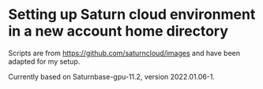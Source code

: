 # Setting up Saturn cloud environment in a new account home directory

Scripts are from https://github.com/saturncloud/images and have been adapted for my setup.

Currently based on Saturnbase-gpu-11.2, version 2022.01.06-1.
